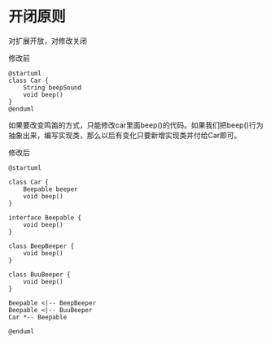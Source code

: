 # 开闭原则
对扩展开放，对修改关闭

修改前
```puml
@startuml
class Car {
    String beepSound
    void beep() 
}
@enduml
```

如果要改变鸣笛的方式，只能修改car里面beep()的代码。如果我们把beep()行为抽象出来，编写实现类，那么以后有变化只要新增实现类并付给Car即可。

修改后
```puml
@startuml

class Car {
    Beepable beeper
    void beep() 
}

interface Beepable {
    void beep()
}

class BeepBeeper {
    void beep()
}

class BuuBeeper {
    void beep()
}

Beepable <|-- BeepBeeper
Beepable <|-- BuuBeeper
Car *-- Beepable

@enduml
```